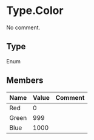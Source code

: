 # Type.Color

No comment.

## Type

Enum

## Members

Name|Value|Comment
---|---|---
Red|0|
Green|999|
Blue|1000|
